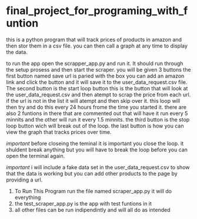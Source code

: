 # final_project_for_programing_with_funtion
this is a python program that will track prices of products in amazon and then stor them in a csv file. you can then call a graph at any time to display the data. 

to run the app open the scrapper_app.py and run it. It should run through the setup prosess and then start the scraper. you will be given 3 buttons the first button named save url is paried with the box you can add an amazon link and click the button and it will save it to the user_data_request.csv file.
The second button is the start loop button this is the button that will look at the user_data_request.csv and then atempt to scrap the price from each url. if the url is not in the list it will atempt and then skip over it. this loop will then try and do this every 24 hours frome the time you started it.  there are also 2 funtions in there that are commented out that will have it run every 5 minnits and the other will run it every 1.5 minnits.
the third button is the stop loop button wich will break out of the loop.
the last button is how you can view the graph that tracks prices over time.

*important* before closeing the teminal it is important you close the loop. it shuldent break anything but you will have to break the loop before you can open the terminal again.

*important* i will include a fake data set in the user_data_request.csv to show that the data is working but you can add other products to the page by providing a url.


1) To Run This Program run the file named scraper_app.py it will do everything
2) the test_scraper_app.py is the app with test funtions in it
3) all other files can be run indipendintly and will all do as intended
